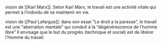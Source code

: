 
vision de [[Karl Marx]]:
Selon Karl Marx, le travail est une activité vitale qui permet à l’individu de se maintenir en vie.

vision de [[Paul Lafargue]]:
dans son essai "Le droit a la paresse", le travail est une “aberration mentale” qui conduit à la “dégénérescence de l’homme libre”
Il envisage que le but du progrès (technique et social) est de libérer l'Homme du travail. 
